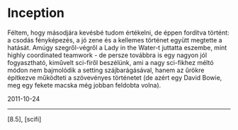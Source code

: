 # Inception

Féltem, hogy másodjára kevésbé tudom értékelni, de éppen fordítva történt: a csodás fényképezés, a jó zene és a kellemes történet együtt megtette a hatását. Amúgy szegről-végről a Lady in the Water-t juttatta eszembe, mint highly coordinated teamwork - de persze továbbra is egy nagyon jól fogyasztható, kiművelt sci-firől beszélünk, ami a nagy sci-fikhez méltó módon nem bajmolódik a setting szájbarágásával, hanem az űrökre építkezve működteti a szövevényes történetet (de azért egy David Bowie, meg egy fekete macska még jobban feldobta volna).

2011-10-24 

----

[8.5], [scifi]